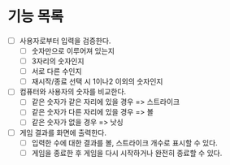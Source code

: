 # 기능 목록

-[ ] 사용자로부터 입력을 검증한다.
	-[ ] 숫자만으로 이루어져 있는지
	-[ ] 3자리의 숫자인지
	-[ ] 서로 다른 수인지
	-[ ] 재시작/종료 선택 시 1이나2 이외의 숫자인지
-[ ] 컴퓨터와 사용자의 숫자를 비교한다.
	-[ ] 같은 숫자가 같은 자리에 있을 경우 => 스트라이크
	-[ ] 같은 숫자가 다른 자리에 있을 경우 => 볼
	-[ ] 같은 숫자가 없을 경우 => 낫싱
-[ ] 게임 결과를 화면에 출력한다.
	-[ ] 입력한 수에 대한 결과를 볼, 스트라이크 개수로 표시할 수 있다.
	-[ ] 게임을 종료한 후 게임을 다시 시작하거나 완전히 종료할 수 있다.